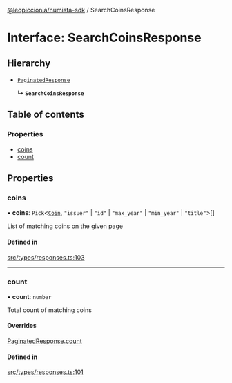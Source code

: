 [@leopiccionia/numista-sdk](../README.md) / SearchCoinsResponse

# Interface: SearchCoinsResponse

## Hierarchy

- [`PaginatedResponse`](PaginatedResponse.md)

  ↳ **`SearchCoinsResponse`**

## Table of contents

### Properties

- [coins](SearchCoinsResponse.md#coins)
- [count](SearchCoinsResponse.md#count)

## Properties

### coins

• **coins**: `Pick`<[`Coin`](Coin.md), ``"issuer"`` \| ``"id"`` \| ``"max_year"`` \| ``"min_year"`` \| ``"title"``\>[]

List of matching coins on the given page

#### Defined in

[src/types/responses.ts:103](https://github.com/leopiccionia/numista-sdk/blob/0647f5f/src/types/responses.ts#L103)

___

### count

• **count**: `number`

Total count of matching coins

#### Overrides

[PaginatedResponse](PaginatedResponse.md).[count](PaginatedResponse.md#count)

#### Defined in

[src/types/responses.ts:101](https://github.com/leopiccionia/numista-sdk/blob/0647f5f/src/types/responses.ts#L101)
